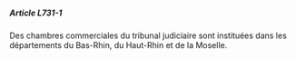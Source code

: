 ##### Article L731-1

Des chambres commerciales du tribunal judiciaire sont instituées dans les départements du Bas-Rhin, du Haut-Rhin et de la Moselle.

